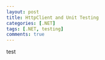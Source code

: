 ```yaml
---
layout: post
title: HttpClient and Unit Testing
categories: [.NET]
tags: [.NET, testing]
comments: true
---
```


test